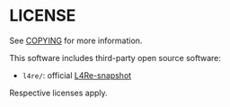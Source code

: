 # LICENSE

See [COPYING](https://github.com/m00wl/l4re-spm/blob/main/COPYING) for more information.

This software includes third-party open source software:

- `l4re/`: official [L4Re-snapshot](https://l4re.org/download/snapshots)

Respective licenses apply.
